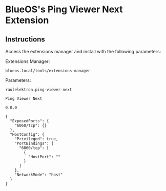 # BlueOS's Ping Viewer Next Extension

## Instructions

Access the extensions manager and install with the following parameters:

Extensions Manager:

```shell
blueos.local/tools/extensions-manager
```

Parameters:

```shell
raulelektron.ping-viewer-next

Ping Viewer Next

0.0.0

{
  "ExposedPorts": {
    "6060/tcp": {}
  },
  "HostConfig": {
    "Privileged": true,
    "PortBindings": {
      "6060/tcp": [
        {
          "HostPort": ""
        }
      ]
    },
    "NetworkMode": "host"
  }
}
```
